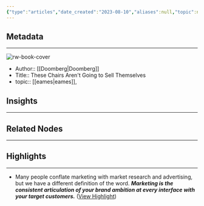 ```yaml
---
{"type":"articles","date_created":"2023-08-10","aliases":null,"topic":null,"url":"https://doomberg.substack.com/p/these-chairs-arent-going-to-sell?s=w","layout":null,"banner":null,"dg-publish":true,"tags":null,"permalink":"/300-biblio/200-articles/these-chairs-aren-t-going-to-sell-themselves/","dgPassFrontmatter":true,"created":"2023-10-20T12:44:20.000-05:00","updated":"2023-10-20T12:44:20.000-05:00"}
---
```


## Metadata
---
![rw-book-cover](https://substackcdn.com/image/fetch/w_1200,h_600,c_limit,f_jpg,q_auto:good,fl_progressive:steep/https%3A%2F%2Fbucketeer-e05bbc84-baa3-437e-9518-adb32be77984.s3.amazonaws.com%2Fpublic%2Fimages%2Fd75c72a4-2356-40c5-b2f9-356dcdc17ebf_1938x1092.png)
- Author:: [[Doomberg\|Doomberg]]
- Title:: These Chairs Aren't Going to Sell Themselves
- topic:: [[eames\|eames]], 



## Insights
---
## Related Nodes
---

## Highlights 
---
- Many people conflate marketing with market research and advertising, but we have a different definition of the word. ***Marketing is the consistent articulation of your brand ambition at every interface with your target customers.*** ([View Highlight](https://read.readwise.io/read/01h7fqbr18v1dky1hzcsk6acez))
